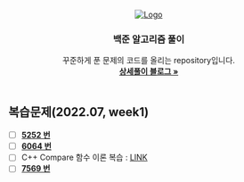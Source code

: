 <!-- PROJECT LOGO -->
<br />
<div align="center">
  <a href="https://github.com/othneildrew/Best-README-Template">
    <img src="https://onlinejudgeimages.s3-ap-northeast-1.amazonaws.com/images/boj-og.png" alt="Logo">
  </a>

  <h3 align="center">백준 알고리즘 풀이</h3>

  <p align="center">
    꾸준하게 푼 문제의 코드를 올리는 repository입니다.
    <br />
    <a href="https://apape1225.tistory.com/category/programming/%EC%95%8C%EA%B3%A0%EB%A6%AC%EC%A6%98%20%ED%92%80%EC%9D%B4"><strong>상세풀이 블로그 »</strong></a>
    <br />
    <br />
  </p>
</div>

<!-- ROADMAP -->
## 복습문제(2022.07, week1)

<!--- [x] Add Changelog-->
- [ ] <a href="https://www.acmicpc.net/problem/5525"><strong>5252 번</strong></a>
- [ ] <a href="https://www.acmicpc.net/problem/6064"><strong>6064 번</strong></a>
- [ ] C++ Compare 함수 이론 복습 : <a href="https://codingdog.tistory.com/entry/c-sort-%EC%9D%98-%EB%B9%84%EA%B5%90%ED%95%A8%EC%88%98%EA%B0%80-true%EB%A7%8C-%EB%A6%AC%ED%84%B4%ED%95%A0-%EB%95%8C-%EC%96%B4%EB%96%A4-%EC%9D%BC%EC%9D%B4-%EC%9D%BC%EC%96%B4%EB%82%A0%EA%B9%8C%EC%9A%94">LINK</a>
- [ ] <a href="https://www.acmicpc.net/problem/7569"><strong>7569 번</strong></a>
